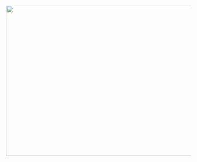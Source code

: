 <p align="center">
    <img src="https://github.com/srinath1412001/srinath1412001/blob/uchiha/changed_speed.gif?raw=true" width="720" height="410"/>
 </p>
<!--
**srinath1412001/srinath1412001** is a ✨ _special_ ✨ repository because its `README.md` (this file) appears on your GitHub profile.

Here are some ideas to get you started:

- 🔭 I’m currently working on ...
- 🌱 I’m currently learning ...
- 👯 I’m looking to collaborate on ...
- 🤔 I’m looking for help with ...
- 💬 Ask me about ...
- 📫 How to reach me: ...
- 😄 Pronouns: ...
- ⚡ Fun fact: ...
-->
